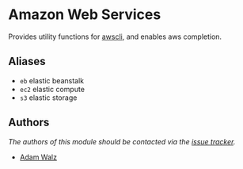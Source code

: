 Amazon Web Services
===================

Provides utility functions for [awscli][1], and enables aws completion.

Aliases
-------

  - `eb` elastic beanstalk
  - `ec2` elastic compute
  - `s3` elastic storage

Authors
-------

*The authors of this module should be contacted via the [issue tracker][2].*

  - [Adam Walz](https://github.com/adamwalz)

[1]: https://aws.amazon.com/cli
[2]: https://github.com/adamwalz/prezto/issues
